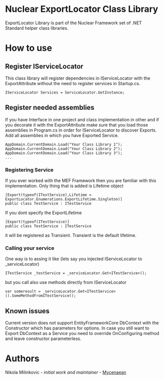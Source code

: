 ﻿# Nuclear ExportLocator Class Library 

ExportLocator Library is part of the Nuclear Framework set of .NET Standard helper class libraries.

# How to use

## Register IServiceLocator
This class library will register dependencies in IServiceLocator with the ExportAttribute without the need to register services in Startup.cs.
```
IServiceLocator Services = ServiceLocator.GetInstance; 
```



## Register needed assemblies
If you have Interface in one project and class implementation in other and if you decorate it with the ExportAttribute make sure that you load those assemblies in Program.cs in order for IServiceLocator to discover Exports. Add all assemblies in which you have Exported Service.

```
AppDomain.CurrentDomain.Load("Your Class Library 1");
AppDomain.CurrentDomain.Load("Your Class Library 2");
AppDomain.CurrentDomain.Load("Your Class Library 3");
...
```

### Registering Service
If you ever worked with the MEF Framework then you are familiar with this implementation. Only thing that is added is Lifetime object
```
[Export(typeof(ITestService),Lifetime = ExportLocator.Enumerations.ExportLifetime.Singleton)]
public class TestService : ITestService
```
If you dont specify the ExportLifetime
```
[Export(typeof(ITestService)]
public class TestService : ITestService
```
it will be registered as Transient. Transient is the default lifetime.

### Calling your service
One way is to assing it like (lets say you injected IServiceLocator to _serviceLocator)
```
ITestService _testService = _serviceLocator.Get<ITestService>();
```
but you call also use methods directly from IServiceLocator
```
var someresult = _serviceLocator.Get<ITestService>().SomeMethodFromITestService();
```

## Known issues
Current version does not support EntityFrameworkCore DbContext with the Constructor which has parameters for options.
In case you still want to Export DbContext as a Service you need to override OnConfiguring method and leave constructor parameterless.

# Authors
Nikola Milinkovic - *initial work and maintainer* - [Mycenaean](https://github.com/Mycenaean)

